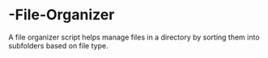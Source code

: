 # -File-Organizer
A file organizer script helps manage files in a directory by sorting them into subfolders based on file type.
